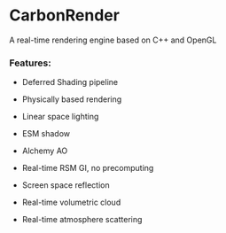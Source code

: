 # CarbonRender
A real-time rendering engine based on C++ and OpenGL

### **Features:**
* Deferred Shading pipeline

* Physically based rendering

* Linear space lighting

* ESM shadow

* Alchemy AO

* Real-time RSM GI, no precomputing

* Screen space reflection

* Real-time volumetric cloud

* Real-time atmosphere scattering

